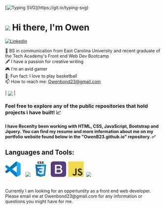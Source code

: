 [![Typing SVG](https://readme-typing-svg.herokuapp.com?font=Courier+new&color=%23808080&size=40&width=800&duration=6969&lines=Welcome+to+my+profile!)](https://git.io/typing-svg)
# <img src="https://raw.githubusercontent.com/iampavangandhi/iampavangandhi/master/gifs/Hi.gif" width="30px"> Hi there, I'm Owen

[![Linkedin](https://img.shields.io/badge/LinkedIn-blue?style=for-the-badge&logo=linkedin&labelColor=blue&link=https://www.linkedin.com/Owen-Bond)](https://www.linkedin.com/Owen-Bond)

:school: BS in communication from East Carolina University and recent graduate of the Tech Academy's Front end Web Dev Bootcamp</br>
:fountain_pen: I have a passion for creative writing</br>
:video_game: I'm an avid gamer</br>
🏀: Fun fact: I love to play basketball</br>
:mailbox: How to reach me: <a href="mailto:owenbond23@gmail.com">Owenbond23@gmail.com</a>

| <a href="https://github.com/anuraghazra/github-readme-stats"><img align="center" src="https://github-readme-stats.vercel.app/api/top-langs/?username=Owenb23&theme=github_dark&layout=compact&hide_border=true" /></a> |

### Feel free to explore any of the public repositories that hold projects i have built! 📈

#### I have Recenlty been working with HTML, CSS, JavaScript, Bootstrap and Jquery. You can find my resume and more information about me on my portfolio website found below in the "OwenB23.github.io" repository. ✅

## Languages and Tools:
<div>
  <img width=50px src="https://raw.githubusercontent.com/github/explore/80688e429a7d4ef2fca1e82350fe8e3517d3494d/topics/visual-studio-code/visual-studio-code.png">&nbsp;&nbsp;&nbsp;
  <img width=50px src="https://upload.wikimedia.org/wikipedia/commons/thumb/1/1d/PyCharm_Icon.svg/512px-PyCharm_Icon.svg.png">&nbsp;
  <img width=50px src="https://raw.githubusercontent.com/github/explore/80688e429a7d4ef2fca1e82350fe8e3517d3494d/topics/css/css.png">&nbsp;
  <img width=50px src="https://raw.githubusercontent.com/github/explore/80688e429a7d4ef2fca1e82350fe8e3517d3494d/topics/bootstrap/bootstrap.png">&nbsp;
  <img width=50px src="https://raw.githubusercontent.com/github/explore/80688e429a7d4ef2fca1e82350fe8e3517d3494d/topics/javascript/javascript.png">&nbsp;
  <img width=50px src="https://upload.wikimedia.org/wikipedia/commons/thumb/5/5f/Windows_logo_-_2012.svg/2048px-Windows_logo_-_2012.svg.png">&nbsp;

</div>
<br></br>
Currently I am looking for an oppertuntity as a front end web developer. Please email me at Owenbond23@gmail.com for any information or questions you might have for me.

